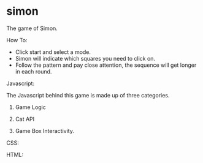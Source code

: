 # simon

The game of Simon.

How To:

-  Click start and select a mode.
-  Simon will indicate which squares you need to click on.
-  Follow the pattern and pay close attention, the sequence will get longer in each round.

Javascript:

The Javascript behind this game is made up of three categories.

1. Game Logic

2) Cat API

3) Game Box Interactivity.

CSS:

HTML:
